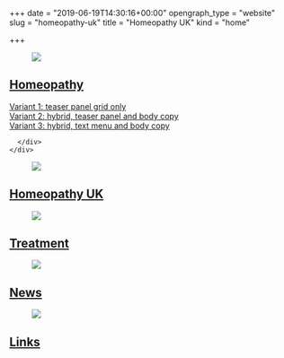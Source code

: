 +++
date = "2019-06-19T14:30:16+00:00"
opengraph_type = "website"
slug = "homeopathy-uk"
title = "Homeopathy UK"
kind = "home"

+++
<div class="huk-teaser__grid-container">
  <div class="huk-teaser--one-col">
    <figure class="huk-teaser__figure">
      <img class="huk-teaser__image" src="https://res.cloudinary.com/homeopathyuk/image/upload/ar_16:9,c_fill,w_1280/c_scale,w_auto,dpr_auto/v1560948431/yzngkimwjbzjuefknljo.jpg" />
    </figure>
    <div class="huk-teaser__panel teal-bg white-fg">
      <div class="huk-teaser__panel--inner">
        <a class="huk-teaser__panel-link" href="/homeopathy/about-homeopathy/">
          <h2>Homeopathy</h2>
        </a>
        <div><a class="huk-teaser__panel-link" href="/homeopathy-uk/variant-1.html">Variant 1: teaser panel grid only</a></div>
        <div><a class="huk-teaser__panel-link" href="/homeopathy-uk/variant-2.html">Variant 2: hybrid, teaser panel and body copy</a></div>
        <div><a class="huk-teaser__panel-link" href="/homeopathy-uk/variant-3.html">Variant 3: hybrid, text menu and body copy</a></div>

      </div>
    </div>
  </div>
  <div class="huk-teaser--left-col">
    <figure class="huk-teaser__figure">
      <img class="huk-teaser__image" src="https://res.cloudinary.com/homeopathyuk/image/upload/ar_16:9,c_fill,w_1280/c_scale,w_auto,dpr_auto/v1560948431/uc9riajbpnbhghonkxrr.jpg" />
    </figure>
    <div class="huk-teaser__panel purple-bg white-fg">
      <div class="huk-teaser__panel--inner">
        <a class="huk-teaser__panel-link" href="/homeopathy-uk/">
          <h2>Homeopathy UK</h2>
        </a>
      </div>
    </div>
  </div>
  <div class="huk-teaser--right-col">
    <figure class="huk-teaser__figure">
      <img class="huk-teaser__image" src="https://res.cloudinary.com/homeopathyuk/image/upload/ar_16:9,c_fill,w_1280/c_scale,w_auto,dpr_auto/v1560948431/dvq8dgrv5jdddvmyn361.jpg" />
    </figure>
    <div class="huk-teaser__panel blue-bg white-fg">
      <div class="huk-teaser__panel--inner">
        <a class="huk-teaser__panel-link" href="/treatment/">
          <h2>Treatment</h2>
        </a>
      </div>
    </div>
  </div>
  <div class="huk-teaser--left-col">
    <figure class="huk-teaser__figure">
      <img class="huk-teaser__image" src="https://res.cloudinary.com/homeopathyuk/image/upload/ar_16:9,c_fill,w_1280/c_scale,w_auto,dpr_auto/v1560948431/ztg8pnsuglmhnfdkrjga.jpg" />
    </figure>
    <div class="huk-teaser__panel green-bg white-fg">
      <div class="huk-teaser__panel--inner">
        <a class="huk-teaser__panel-link" href="/news/">
          <h2>News</h2>
        </a>
      </div>
    </div>
  </div>
  <div class="huk-teaser--right-col">
    <figure class="huk-teaser__figure">
      <img class="huk-teaser__image" src="https://res.cloudinary.com/homeopathyuk/image/upload/ar_16:9,c_fill,w_1280/c_scale,w_auto,dpr_auto/v1560948431/klhpqlyvt8k07zsu45jc.jpg" />
    </figure>
    <div class="huk-teaser__panel gold-bg white-fg">
      <div class="huk-teaser__panel--inner">
        <a class="huk-teaser__panel-link" href="/links/">
          <h2>Links</h2>
        </a>
      </div>
    </div>
  </div>
</div>
